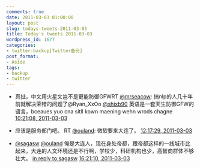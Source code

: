 ```yaml
---
comments: true
date: 2011-03-03 01:00:00
layout: post
slug: todays-tweets-2011-03-03
title: Today's tweets 2011-03-03
wordpress_id: 1677
categories:
- twitter-backup[Twitter备份]
post_format:
- Aside
tags:
- backup
- twitter
---
```





  * 真扯，中文用火星文岂不是更能防御GFWRT [@mrseacow](http://twitter.com/mrseacow): 搞nlp的人几十年前就解决荣错的问题了@Ryan_XxOo [@shixb90](http://twitter.com/shixb90) 英语是一套天生防御GFW的语言，bceaues yuo cna sitll kown maening wehn wrods chagne [10:21:08, 2011-03-03](http://twitter.com/gfrog/statuses/43133777928658945)





  * 应该是服务部门吧。 RT [@ouland](http://twitter.com/ouland): 微软要来大连了。 [12:17:29, 2011-03-03](http://twitter.com/gfrog/statuses/43163057077235712)





  * [@sagasw](http://twitter.com/sagasw) [@ouland](http://twitter.com/ouland) 俺是大连人，现在身处帝都，跟帝都这样的一线城市比起来，大连的人文环境还是不行啊，学校少，科研机构也少，高智商群体不够壮大。 [in reply to sagasw](http://twitter.com/sagasw/statuses/43168438239236096) [16:21:10, 2011-03-03](http://twitter.com/gfrog/statuses/43224383136866304)




